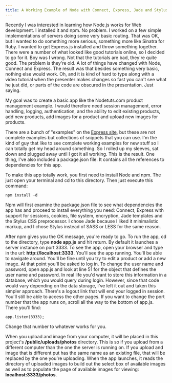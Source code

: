 ```yaml
---
title: A Working Example of Node with Connect, Express, Jade and Stylus
---
```


Recently I was interested in learning how Node.js works for Web development. I installed it and npm. No problem. I worked on a few simple implementations of servers doing some very basic routing. That was OK, but I wanted to do something more serious, something more like Sinatra for Ruby. I wanted to get Express.js installed and throw something together. There were a number of what looked like good tutorials online, so I decided to go for it. Boy was I wrong. Not that the tutorials are bad, they're quite good. The problem is they're old. A lot of things have changed with Node, Connect and Express. The result was that besides something very basic, nothing else would work. Oh, and it is kind of hard to type along with a video tutorial when the presenter makes changes so fast you can't see what he just did, or parts of the code are obscured in the presentation. Just saying. 

My goal was to create a basic app like the Nodetuts.com product management example. I would therefore need session management, error handling, logging, authentication, and the ability to edit existing products, add new products, add images for a product and upload new images for products. 

There are a bunch of "examples" on the [Express site](http://www.expressjs.com), but these are not complete examples but collections of snippets that you can use. I'm the kind of guy that like to see complete working examples for new stuff so I can totally get my head around something. So I rolled up my sleeves, sat down and plugged away until I got it all working. This is the result. One thing, I've also included a package.json file. It contains all the references to dependencies for this app. 

To make this app totally work, you first need to install Node and npm. The just open your terminal and cd to this directory. Then just execute this command: 

    npm install -d

Npm will first examine the package.json file to see what dependencies the app has and proceed to install everything you need: Connect, Express with support for sessions, cookies, file system, encryption, Jade templates and the Stylus CSS preprocessor. I chose Jade because I liked it minimalistic markup, and I chose Stylus instead of SASS or LESS for the same reason.

After npm gives you the OK message, you're ready to go. To run the app, cd to the directory, type **node app.js** and hit return. By default it launches a server instance on port 3333. To see the app, open your browser and type in the url: **http://localhost:3333**. You'll see the app running. You'll be able to navigate around. You'll be fine until you try to edit a product or add a new image. At that point you'll be asked to log in. To change the user name and password, open app.js and look at line 51 for the object that defines the user name and password. In real life you'd want to store this information in a database, which you would query during login. However, since that code would vary depending on the data storage, I've left it out and taken this simpler approach. There's a logout link that will end your logged in session. You'll still be able to access the other pages. If you want to change the port number that the app runs on, scroll all the way to the bottom of app.js. There you'll find:

    app.listen(3333);

Change that number to whatever works for you.

When you upload and image from your computer, it will be placed in this project's **/public/uploads/photos** directory. This is so if you upload from a different computer than the one the server is running on. If you upload and image that is different put has the same name as an existing file, that will be replaced by the one you're uploading. When the app launches, it reads the directory of uploaded images to build out the select box of available images as well as to populate the page of available images for viewing: **localhost:3333/photos**.